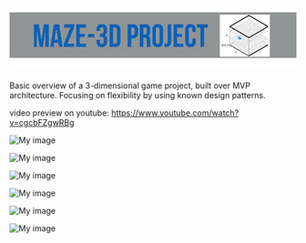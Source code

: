 # ![pageres](media/headline.JPG)

Basic overview of a 3-dimensional game project, built over MVP architecture. Focusing on flexibility by using known design patterns.

video preview on youtube: https://www.youtube.com/watch?v=cgcbFZgwRBg


![My image](https://s23.postimg.org/rnwjv50yj/Capture.png)

![My image](http://imageshack.com/a/img924/4636/Z7Atwn.jpg)

![My image](http://imageshack.com/a/img924/5871/SrojbC.jpg)

![My image](http://imageshack.com/a/img924/6914/PurnRi.jpg)

![My image](http://imageshack.com/a/img921/2664/KaDYco.jpg)

![My image](http://imageshack.com/a/img921/7742/m24Muf.jpg)




